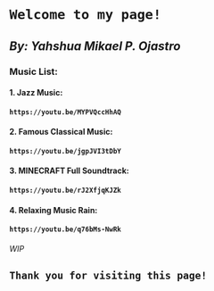 # `Welcome to my page!`

## *By: Yahshua Mikael P. Ojastro*


### Music List:

#### 1. Jazz Music: 
#### `https://youtu.be/MYPVQccHhAQ`

#### 2. Famous Classical Music:
#### `https://youtu.be/jgpJVI3tDbY`

#### 3. MINECRAFT Full Soundtrack:
#### `https://youtu.be/rJ2XfjqKJZk`

#### 4. Relaxing Music Rain:
#### `https://youtu.be/q76bMs-NwRk`

*WIP*





## `Thank you for visiting this page!`
